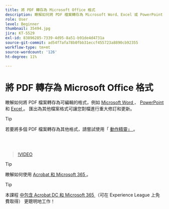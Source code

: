 ```yaml
---
title: 將 PDF 轉存為 Microsoft Office 格式
description: 瞭解如何將 PDF 檔案轉存為 Microsoft Word、Excel 或 PowerPoint 等可編輯格式
role: User
level: Beginner
thumbnail: 35494.jpg
jira: KT-5529
exl-id: 83896285-7339-4d95-8a51-b91de4d4731a
source-git-commit: ad54f7afa78b0fbb31eccf455723a8890cb92355
workflow-type: tm+mt
source-wordcount: '126'
ht-degree: 11%

---
```


# 將 PDF 轉存為 Microsoft Office 格式

瞭解如何將 PDF 檔案轉存為可編輯的格式，例如 [ Microsoft Word ](https://www.adobe.com/tw/acrobat/online/pdf-to-word.html) 、 [ PowerPoint ](https://www.adobe.com/tw/acrobat/online/pdf-to-ppt.html) 和 [ Excel ](https://www.adobe.com/tw/acrobat/online/pdf-to-excel.html) 。 匯出為其他檔案格式可讓您對檔進行重大修訂和更新。

>[!TIP]
>
>若要將多個 PDF 檔案轉存為其他格式，請嘗試使用「 [ 動作精靈」 ](../advanced-tasks/action.md) 。

<br> 

>[!VIDEO](https://video.tv.adobe.com/v/35494?quality=12&learn=on&hidetitle=true)

>[!TIP]
>
>瞭解如何使用 [ Acrobat 和 Microsoft 365 ](../integrate/integrate-overview.md) 。

>[!TIP]
>
>本課程 [ 中包含 Acrobat DC 和 Microsoft 365 ](https://experienceleague.adobe.com/?recommended=Acrobat-U-1-2021.microsoft365) （可在 Experience League 上免費取得） 更聰明地工作！
